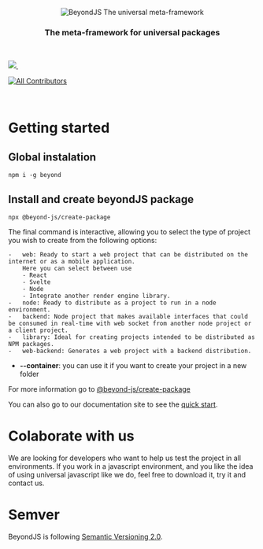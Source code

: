<div align="center">

![BeyondJS The universal meta-framework](https://beyondjs.com/images/beyond-logo.png)

<h3>The meta-framework for universal packages</h3>
</div>
<dl>
  <dt>&nbsp;</dt>
</dl>
<p>
  <a aria-label="License MIT" href="https://opensource.org/licenses/MIT">
    <img  src="https://img.shields.io/static/v1?style=for-the-badge&label=License&message=MIT&color=red">
  </a>
  <a aria-label="NPM version" href="https://www.npmjs.com/package/beyond">
    <img alt="" src="https://img.shields.io/static/v1?style=for-the-badge&label=Version&message=1.2.0&color=#dcdcdc">
  </a>
  
  <!-- ALL-CONTRIBUTORS-BADGE:START - Do not remove or modify this section -->
  [![All Contributors](https://img.shields.io/badge/all_contributors-13-orange.svg?style=for-the-badge)](#contributors)
  <!-- ALL-CONTRIBUTORS-BADGE:END -->

</p>
<dl>
  <dt>&nbsp;</dt>
</dl>

# Getting started

## Global instalation

```shell
npm i -g beyond
```

## Install and create beyondJS package

```shell
npx @beyond-js/create-package
```

The final command is interactive, allowing you to select the type of project you wish to create from the following
options:

    -   web: Ready to start a web project that can be distributed on the internet or as a mobile application.
        Here you can select between use
        - React
        - Svelte
        - Node
        - Integrate another render engine library.
    -   node: Ready to distribute as a project to run in a node environment.
    -   backend: Node project that makes available interfaces that could be consumed in real-time with web socket from another node project or a client project.
    -   library: Ideal for creating projects intended to be distributed as NPM packages.
    -   web-backend: Generates a web project with a backend distribution.

-   **--container**: you can use it if you want to create your project in a new folder

For more information go to [@beyond-js/create-package](https://www.npmjs.com/package/@beyond-js/create-package)

You can also go to our documentation site to see the [quick start](https://beyondjs.com/docs/quick-start).

# Colaborate with us

We are looking for developers who want to help us test the project in all environments. If you work in a javascript
environment, and you like the idea of using universal javascript like we do, feel free to download it, try it and
contact us.

# Semver

BeyondJS is following [Semantic Versioning 2.0](https://semver.org/).

[//]: # '# Contributors'
[//]: #
[//]: # '<!-- ALL-CONTRIBUTORS-LIST:START - Do not remove or modify this section -->'
[//]: # '<!-- prettier-ignore-start -->'
[//]: # '<!-- markdownlint-disable -->'
[//]: #
[//]: # '<!-- markdownlint-restore -->'
[//]: # '<!-- prettier-ignore-end -->'
[//]: #
[//]: # '<!-- ALL-CONTRIBUTORS-LIST:END -->'
